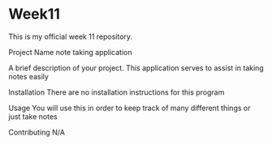 # Week11
This is my official week 11 repository.

Project Name
note taking application

A brief description of your project.
This application serves to assist in taking notes easily

Installation
There are no installation instructions for this program

Usage
You will use this in order to keep track of many different things or just take notes

Contributing
N/A
